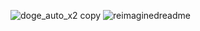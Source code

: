 ![doge_auto_x2 copy](https://github.com/Decryptu/Decryptu/assets/90518536/4b22a37a-03e6-4a42-bb8c-9bb911748534)
<img src="https://myreadme.vercel.app/api/embed/decryptu?panels=userstatistics,toprepositories,toplanguages,commitgraph" alt="reimaginedreadme" />
